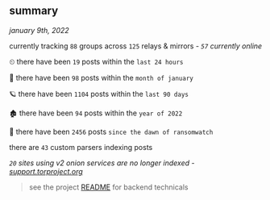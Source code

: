 
## summary
_january 9th, 2022_

currently tracking `88` groups across `125` relays & mirrors - _`57` currently online_

⏲ there have been `19` posts within the `last 24 hours`

🦈 there have been `98` posts within the `month of january`

🪐 there have been `1104` posts within the `last 90 days`

🏚 there have been `94` posts within the `year of 2022`

🦕 there have been `2456` posts `since the dawn of ransomwatch`

there are `43` custom parsers indexing posts

_`20` sites using v2 onion services are no longer indexed - [support.torproject.org](https://support.torproject.org/onionservices/v2-deprecation/)_

> see the project [README](https://github.com/thetanz/ransomwatch#ransomwatch--) for backend technicals
